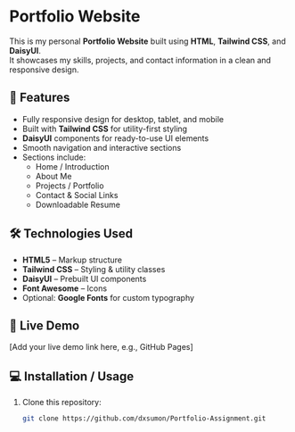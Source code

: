 # Portfolio Website

This is my personal **Portfolio Website** built using **HTML**, **Tailwind CSS**, and **DaisyUI**.  
It showcases my skills, projects, and contact information in a clean and responsive design.

## 🚀 Features

- Fully responsive design for desktop, tablet, and mobile
- Built with **Tailwind CSS** for utility-first styling
- **DaisyUI** components for ready-to-use UI elements
- Smooth navigation and interactive sections
- Sections include:
  - Home / Introduction
  - About Me
  - Projects / Portfolio
  - Contact & Social Links
  - Downloadable Resume

## 🛠️ Technologies Used

- **HTML5** – Markup structure
- **Tailwind CSS** – Styling & utility classes
- **DaisyUI** – Prebuilt UI components
- **Font Awesome** – Icons
- Optional: **Google Fonts** for custom typography

## 🔗 Live Demo

[Add your live demo link here, e.g., GitHub Pages]

## 💻 Installation / Usage

1. Clone this repository:
   ```bash
   git clone https://github.com/dxsumon/Portfolio-Assignment.git
